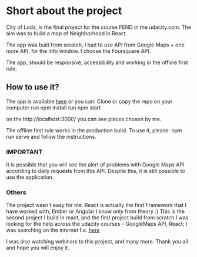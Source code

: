 # Short about the project

City of Lodz, is the final project for the course FEND in the udacity.com. 
The aim was to build a map of Neighborhood in React.

The app was built from scratch, I had to use API from Google Maps + one more API, for the info window. I choose the Foursquare API.

The app, should be responsive, accessibility and working in the offline first rule. 


## How to use it?

The app is available [here](https://agatali.github.io/CityOfLodz/) 
or you can:
Clone or copy the repo on your computer
run npm install 
run npm start

on the http://localhost:3000/ you can see places chosen by me. 

The offline first rule works in the production build. To use it, please:
  npm run serve
and follow the instructions.

### IMPORTANT ###

It is possible that you will see the alert of problems with Google Maps API according to daily requests from this API. Despite this, it is still possible to use the application.


### Others

The project wasn't easy for me. 
React is actually the first Framework that I have worked with, Ember or Angular I know only from theory :) 
This is the second project I build in react, and the first project build from scratch
I was looking for the help across the udacity courses - GoogleMaps API, React;
I was searching on the internet f.e. [here](https://typeofweb.com/2017/11/28/wprowadzenie-kurs-react-js/)

I was also watching webinars to this project, and many more. 
Thank you all and hope you will enjoy it. 